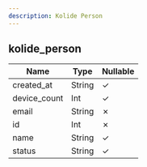 ```yaml
---
description: Kolide Person
---
```

kolide_person
-------------

| **Name**     | **Type** | **Nullable** |
| ------------ | -------- | ------------ |
| created_at   | String   | &check;      |
| device_count | Int      | &check;      |
| email        | String   | &cross;      |
| id           | Int      | &cross;      |
| name         | String   | &check;      |
| status       | String   | &check;      |
